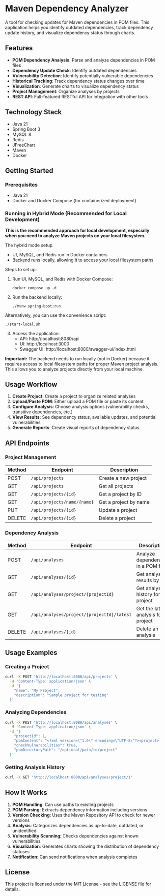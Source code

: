 # Maven Dependency Analyzer

A tool for checking updates for Maven dependencies in POM files. This application helps you identify outdated dependencies, track dependency update history, and visualize dependency status through charts.

## Features

- **POM Dependency Analysis**: Parse and analyze dependencies in POM files
- **Dependency Update Check**: Identify outdated dependencies
- **Vulnerability Detection**: Identify potentially vulnerable dependencies
- **Historical Tracking**: Track dependency status changes over time
- **Visualization**: Generate charts to visualize dependency status
- **Project Management**: Organize analyses by projects
- **REST API**: Full-featured RESTful API for integration with other tools

## Technology Stack

- Java 21
- Spring Boot 3
- MySQL 8
- Redis
- JFreeChart
- Maven
- Docker

## Getting Started

### Prerequisites

- Java 21
- Docker and Docker Compose (for containerized deployment)

### Running in Hybrid Mode (Recommended for Local Development)

**This is the recommended approach for local development, especially when you need to analyze Maven projects on your local filesystem.**

The hybrid mode setup:
- UI, MySQL, and Redis run in Docker containers
- Backend runs locally, allowing it to access your local filesystem paths

Steps to set up:

1. Run UI, MySQL, and Redis with Docker Compose:
   ```
   docker compose up -d
   ```

2. Run the backend locally:
   ```
   ./mvnw spring-boot:run
   ```

Alternatively, you can use the convenience script:
   ```
   ./start-local.sh
   ```

3. Access the application:
   - API: http://localhost:8080/api
   - UI: http://localhost:3000
   - Swagger UI: http://localhost:8080/swagger-ui/index.html

**Important:** The backend needs to run locally (not in Docker) because it requires access to local filesystem paths for proper Maven project analysis. This allows you to analyze projects directly from your local machine.

## Usage Workflow

1. **Create Project**: Create a project to organize related analyses
2. **Upload/Paste POM**: Either upload a POM file or paste its content
3. **Configure Analysis**: Choose analysis options (vulnerability checks, transitive dependencies, etc.)
4. **View Results**: See dependency status, available updates, and potential vulnerabilities
5. **Generate Reports**: Create visual reports of dependency status

## API Endpoints

### Project Management

| Method | Endpoint | Description |
|--------|----------|-------------|
| POST | `/api/projects` | Create a new project |
| GET | `/api/projects` | Get all projects |
| GET | `/api/projects/{id}` | Get a project by ID |
| GET | `/api/projects/name/{name}` | Get a project by name |
| PUT | `/api/projects/{id}` | Update a project |
| DELETE | `/api/projects/{id}` | Delete a project |

### Dependency Analysis

| Method | Endpoint | Description |
|--------|----------|-------------|
| POST | `/api/analyses` | Analyze dependencies in a POM file |
| GET | `/api/analyses/{id}` | Get analysis results by ID |
| GET | `/api/analyses/project/{projectId}` | Get analysis history for a project |
| GET | `/api/analyses/project/{projectId}/latest` | Get the latest analysis for a project |
| DELETE | `/api/analyses/{id}` | Delete an analysis |

## Usage Examples

### Creating a Project

```bash
curl -X POST 'http://localhost:8080/api/projects' \
  -H 'Content-Type: application/json' \
  -d '{
    "name": "My Project",
    "description": "Sample project for testing"
  }'
```

### Analyzing Dependencies

```bash
curl -X POST 'http://localhost:8080/api/analyses' \
  -H 'Content-Type: application/json' \
  -d '{
    "projectId": 1,
    "pomContent": "<?xml version=\"1.0\" encoding=\"UTF-8\"?><project>...</project>",
    "checkVulnerabilities": true,
    "pomDirectoryPath": "/optional/path/to/project" 
  }'
```

### Getting Analysis History

```bash
curl -X GET 'http://localhost:8080/api/analyses/project/1'
```

## How It Works

1. **POM Handling**: Can use paths to existing projects
2. **POM Parsing**: Extracts dependency information including versions
3. **Version Checking**: Uses the Maven Repository API to check for newer versions
4. **Analysis**: Categorizes dependencies as up-to-date, outdated, or unidentified
5. **Vulnerability Scanning**: Checks dependencies against known vulnerabilities
6. **Visualization**: Generates charts showing the distribution of dependency statuses
7. **Notification**: Can send notifications when analysis completes

## License

This project is licensed under the MIT License - see the LICENSE file for details.